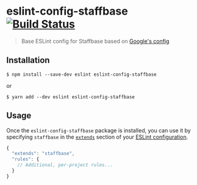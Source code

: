 # eslint-config-staffbase [![Build Status](https://travis-ci.org/staffbase/eslint-config-staffbase.svg?branch=master)](https://travis-ci.org/Staffbase/eslint-config-staffbase)

> Base ESLint config for Staffbase based on [Google's config](https://github.com/google/eslint-config-google)


## Installation

```
$ npm install --save-dev eslint eslint-config-staffbase
```
or
```
$ yarn add --dev eslint eslint-config-staffbase
```


## Usage

Once the `eslint-config-staffbase` package is installed, you can use it by specifying `staffbase` in the [`extends`](http://eslint.org/docs/user-guide/configuring#extending-configuration-files) section of your [ESLint configuration](http://eslint.org/docs/user-guide/configuring).

```js
{
  "extends": "staffbase",
  "rules": {
    // Additional, per-project rules...
  }
}
```
